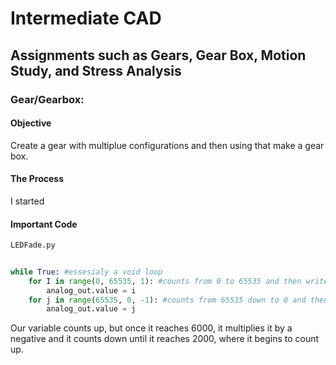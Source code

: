 # Intermediate CAD
## Assignments such as Gears, Gear Box, Motion Study, and Stress Analysis 

### Gear/Gearbox:
#### Objective
Create a gear with multiplue configurations and then using that make a gear box. 
#### The Process
I started

#### Important Code
`LEDFade.py`
``` python
    
while True: #essesialy a void loop
    for I in range(0, 65535, 1): #counts from 0 to 65535 and then writes it to the LED
        analog_out.value = i
    for j in range(65535, 0, -1): #counts from 65535 down to 0 and then writes it to the LED
        analog_out.value = j
```
Our variable counts up, but once it reaches 6000, it multiplies it by a negative and it counts down until it reaches 2000, where it begins to count up. 
